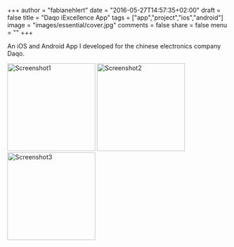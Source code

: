 +++
author = "fabianehlert"
date = "2016-05-27T14:57:35+02:00"
draft = false
title = "Daqo iExcellence App"
tags = ["app","project","ios","android"]
image = "images/essential/cover.jpg"
comments = false
share = false
menu = ""
+++

An iOS and Android App I developed for the chinese electronics company Daqo.

<img src="../iexcellence-screen1.png" alt="Screenshot1" style="width: 200px;"/>
<img src="../iexcellence-screen2.png" alt="Screenshot2" style="width: 200px;"/>
<img src="../iexcellence-screen3.png" alt="Screenshot3" style="width: 200px;"/>
